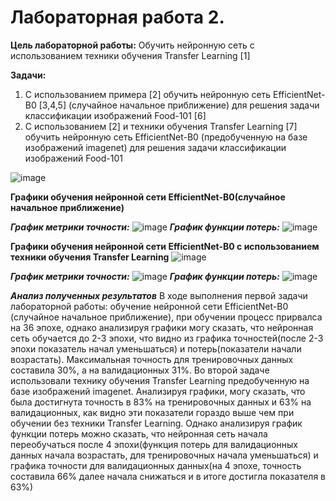 # Лабораторная работа 2.

**Цель лабораторной работы:** Обучить нейронную сеть с использованием техники
обучения Transfer Learning [1]

**Задачи:**

1. С использованием примера [2] обучить нейронную сеть EfficientNet-B0 [3,4,5]
(случайное начальное приближение) для решения задачи классификации
изображений Food-101 [6]
2. С использованием [2] и техники обучения Transfer Learning [7] обучить нейронную
сеть EfficientNet-B0 (предобученную на базе изображений imagenet) для решения
задачи классификации изображений Food-101


![image](https://user-images.githubusercontent.com/56519328/116051585-6b880380-a681-11eb-8f16-07aee4705635.png)

**Графики обучения нейронной сети EfficientNet-B0(случайное начальное приближение)**

***График метрики точности:***
![image](https://user-images.githubusercontent.com/56519328/116051765-9bcfa200-a681-11eb-851d-0e190f08f53c.png)
***График функции потерь:***
![image](https://user-images.githubusercontent.com/56519328/116051810-a7bb6400-a681-11eb-8290-a74a6c8011b0.png)


**Графики обучения нейронной сети EfficientNet-B0 c использованием техники обучения Transfer Learning**
![image](https://user-images.githubusercontent.com/56519328/116051962-dafdf300-a681-11eb-99fc-4b41a03eeb99.png)

  
***График метрики точности:***
![image](https://user-images.githubusercontent.com/56519328/116052097-f963ee80-a681-11eb-810f-4bac3fac901e.png)
***График функции потерь:***
![image](https://user-images.githubusercontent.com/56519328/116052147-05e84700-a682-11eb-964d-6deb4ca59856.png)

***Анализ полученных результатов***
В ходе выполнения первой задачи лабораторной работы: обучение нейронной сети EfficientNet-B0 (случайное начальное приближение), при обучении процесс прирвалса на 36 эпохе, однако анализируя графики могу сказать, что нейронная сеть обучается до 2-3 эпохи, что видно из графика точностей(после 2-3 эпохи показатель начал уменьшаться) и потерь(показатели начали возрастать). Максимальная точность для тренировочных данных составила 30%, а на валидационных 31%. 
Во второй задаче использовали технику обучения Transfer Learning предобученную на базе изображений imagenet. Анализируя графики, могу сказать, что была достигнута точность в 83% на тренировочных данных и 63% на валидационных, как видно эти показатели гораздо выше чем при обучении без техники Transfer Learning. Однако анализируя график функции потерь  можно сказать, что нейронная сеть начала переобучаться после 4 эпохи(функция потерь для валидационных данных начала возрастать, для тренировочных начала уменьшаться) и графика точности для валидационных данных(на 4 эпохе, точность составила 66% далее начала снижаться и в итоге достигла показателя в 63%)
